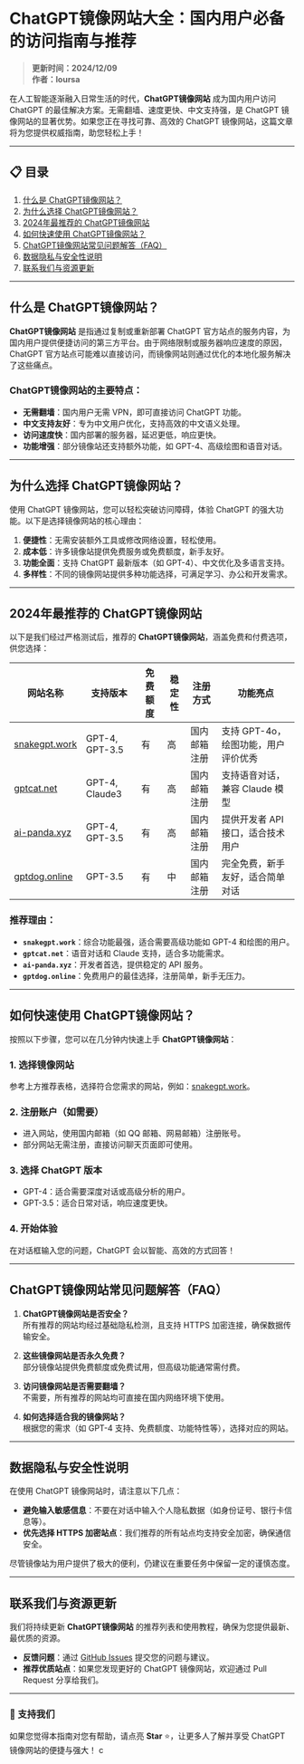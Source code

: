 # ChatGPT镜像网站大全：国内用户必备的访问指南与推荐

> **更新时间：2024/12/09**  
> **作者：loursa**  

在人工智能逐渐融入日常生活的时代，**ChatGPT镜像网站** 成为国内用户访问 ChatGPT 的最佳解决方案。无需翻墙、速度更快、中文支持强，是 ChatGPT 镜像网站的显著优势。如果您正在寻找可靠、高效的 ChatGPT 镜像网站，这篇文章将为您提供权威指南，助您轻松上手！  

---

## 📋 目录
1. [什么是 ChatGPT镜像网站？](#什么是-chatgpt镜像网站)  
2. [为什么选择 ChatGPT镜像网站？](#为什么选择-chatgpt镜像网站)  
3. [2024年最推荐的 ChatGPT镜像网站](#2024年最推荐的-chatgpt镜像网站)  
4. [如何快速使用 ChatGPT镜像网站？](#如何快速使用-chatgpt镜像网站)  
5. [ChatGPT镜像网站常见问题解答（FAQ）](#chatgpt镜像网站常见问题解答faq)  
6. [数据隐私与安全性说明](#数据隐私与安全性说明)  
7. [联系我们与资源更新](#联系我们与资源更新)  

---

## 什么是 ChatGPT镜像网站？

**ChatGPT镜像网站** 是指通过复制或重新部署 ChatGPT 官方站点的服务内容，为国内用户提供便捷访问的第三方平台。由于网络限制或服务器响应速度的原因，ChatGPT 官方站点可能难以直接访问，而镜像网站则通过优化的本地化服务解决了这些痛点。

### ChatGPT镜像网站的主要特点：
- **无需翻墙**：国内用户无需 VPN，即可直接访问 ChatGPT 功能。  
- **中文支持友好**：专为中文用户优化，支持高效的中文语义处理。  
- **访问速度快**：国内部署的服务器，延迟更低，响应更快。  
- **功能增强**：部分镜像站还支持额外功能，如 GPT-4、高级绘图和语音对话。  

---

## 为什么选择 ChatGPT镜像网站？

使用 ChatGPT 镜像网站，您可以轻松突破访问障碍，体验 ChatGPT 的强大功能。以下是选择镜像网站的核心理由：

1. **便捷性**：无需安装额外工具或修改网络设置，轻松使用。  
2. **成本低**：许多镜像站提供免费服务或免费额度，新手友好。  
3. **功能全面**：支持 ChatGPT 最新版本（如 GPT-4）、中文优化及多语言支持。  
4. **多样性**：不同的镜像网站提供多种功能选择，可满足学习、办公和开发需求。  

---

## 2024年最推荐的 ChatGPT镜像网站

以下是我们经过严格测试后，推荐的 **ChatGPT镜像网站**，涵盖免费和付费选项，供您选择：

| 网站名称             | 支持版本         | 免费额度   | 稳定性 | 注册方式         | 功能亮点             |
|----------------------|------------------|-----------|-------|------------------|----------------------|
| [snakegpt.work](https://snakegpt.work) | GPT-4, GPT-3.5  | 有         | 高     | 国内邮箱注册      | 支持 GPT-4o，绘图功能，用户评价优秀 |
| [gptcat.net](https://gptcat.net)       | GPT-4, Claude3  | 有         | 高     | 国内邮箱注册      | 支持语音对话，兼容 Claude 模型 |
| [ai-panda.xyz](https://ai-panda.xyz/login?invite_code=34137c47)   | GPT-4, GPT-3.5  | 有         | 高     | 国内邮箱注册      | 提供开发者 API 接口，适合技术用户 |
| [gptdog.online](https://gptdog.online) | GPT-3.5         | 有         | 中     | 国内邮箱注册      | 完全免费，新手友好，适合简单对话 |

### 推荐理由：  
- **`snakegpt.work`**：综合功能最强，适合需要高级功能如 GPT-4 和绘图的用户。  
- **`gptcat.net`**：语音对话和 Claude 支持，适合多功能需求。  
- **`ai-panda.xyz`**：开发者首选，提供稳定的 API 服务。  
- **`gptdog.online`**：免费用户的最佳选择，注册简单，新手无压力。  

---

## 如何快速使用 ChatGPT镜像网站？

按照以下步骤，您可以在几分钟内快速上手 **ChatGPT镜像网站**：

### 1. 选择镜像网站  
参考上方推荐表格，选择符合您需求的网站，例如：[snakegpt.work](https://snakegpt.work)。  

### 2. 注册账户（如需要）  
- 进入网站，使用国内邮箱（如 QQ 邮箱、网易邮箱）注册账号。  
- 部分网站无需注册，直接访问聊天页面即可使用。  

### 3. 选择 ChatGPT 版本  
- GPT-4：适合需要深度对话或高级分析的用户。  
- GPT-3.5：适合日常对话，响应速度更快。  

### 4. 开始体验  
在对话框输入您的问题，ChatGPT 会以智能、高效的方式回答！  

---

## ChatGPT镜像网站常见问题解答（FAQ）

1. **ChatGPT镜像网站是否安全？**  
   所有推荐的网站均经过基础隐私检测，且支持 HTTPS 加密连接，确保数据传输安全。  

2. **这些镜像网站是否永久免费？**  
   部分镜像站提供免费额度或免费试用，但高级功能通常需付费。  

3. **访问镜像网站是否需要翻墙？**  
   不需要，所有推荐的网站均可直接在国内网络环境下使用。  

4. **如何选择适合我的镜像网站？**  
   根据您的需求（如 GPT-4 支持、免费额度、功能特性等），选择对应的网站。  

---

## 数据隐私与安全性说明

在使用 ChatGPT 镜像网站时，请注意以下几点：  
- **避免输入敏感信息**：不要在对话中输入个人隐私数据（如身份证号、银行卡信息等）。  
- **优先选择 HTTPS 加密站点**：我们推荐的所有站点均支持安全加密，确保通信安全。  

尽管镜像站为用户提供了极大的便利，仍建议在重要任务中保留一定的谨慎态度。  

---

## 联系我们与资源更新

我们将持续更新 **ChatGPT镜像网站** 的推荐列表和使用教程，确保为您提供最新、最优质的资源。  

- **反馈问题**：通过 [GitHub Issues](https://github.com/your-repo/issues) 提交您的问题与建议。  
- **推荐优质站点**：如果您发现更好的 ChatGPT 镜像网站，欢迎通过 Pull Request 分享给我们。  

---

### 🌟 支持我们
如果您觉得本指南对您有帮助，请点亮 **Star** ⭐，让更多人了解并享受 ChatGPT 镜像网站的便捷与强大！
c
